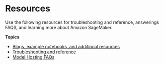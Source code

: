 # Resources<a name="inference-resources"></a>

Use the following resources for troubleshooting and reference, answerings FAQS, and learning more about Amazon SageMaker\.

**Topics**
+ [Blogs, example notebooks, and additional resources](deploy-model-blogs.md)
+ [Troubleshooting and reference](deploy-model-reference.md)
+ [Model Hosting FAQs](hosting-faqs.md)